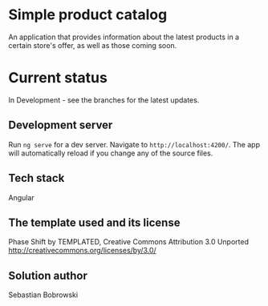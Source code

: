 # Simple product catalog

An application that provides information about the latest products in a certain store's offer, as well as those coming soon.

# Current status

In Development - see the branches for the latest updates.

## Development server

Run `ng serve` for a dev server. Navigate to `http://localhost:4200/`. The app will automatically reload if you change any of the source files.

## Tech stack

Angular

## The template used and its license

Phase Shift by TEMPLATED, Creative Commons Attribution 3.0 Unported
http://creativecommons.org/licenses/by/3.0/

## Solution author

Sebastian Bobrowski
